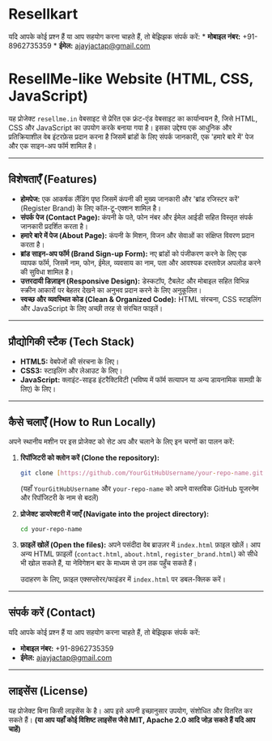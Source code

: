 # Resellkart
यदि आपके कोई प्रश्न हैं या आप सहयोग करना चाहते हैं, तो बेझिझक संपर्क करें:  * **मोबाइल नंबर:** +91-8962735359 * **ईमेल:** ajayjactap@gmail.com
# ResellMe-like Website (HTML, CSS, JavaScript)

यह प्रोजेक्ट `resellme.in` वेबसाइट से प्रेरित एक फ्रंट-एंड वेबसाइट का कार्यान्वयन है, जिसे HTML, CSS और JavaScript का उपयोग करके बनाया गया है। इसका उद्देश्य एक आधुनिक और प्रतिक्रियाशील वेब इंटरफ़ेस प्रदान करना है जिसमें ब्रांडों के लिए संपर्क जानकारी, एक 'हमारे बारे में' पेज और एक साइन-अप फॉर्म शामिल है।

---

## विशेषताएँ (Features)

* **होमपेज:** एक आकर्षक लैंडिंग पृष्ठ जिसमें कंपनी की मुख्य जानकारी और 'ब्रांड रजिस्टर करें' (Register Brand) के लिए कॉल-टू-एक्शन शामिल है।
* **संपर्क पेज (Contact Page):** कंपनी के पते, फोन नंबर और ईमेल आईडी सहित विस्तृत संपर्क जानकारी प्रदर्शित करता है।
* **हमारे बारे में पेज (About Page):** कंपनी के मिशन, विजन और सेवाओं का संक्षिप्त विवरण प्रदान करता है।
* **ब्रांड साइन-अप फॉर्म (Brand Sign-up Form):** नए ब्रांडों को पंजीकरण करने के लिए एक व्यापक फॉर्म, जिसमें नाम, फोन, ईमेल, व्यवसाय का नाम, पता और आवश्यक दस्तावेज़ अपलोड करने की सुविधा शामिल है।
* **उत्तरदायी डिज़ाइन (Responsive Design):** डेस्कटॉप, टैबलेट और मोबाइल सहित विभिन्न स्क्रीन आकारों पर बेहतर देखने का अनुभव प्रदान करने के लिए अनुकूलित।
* **स्वच्छ और व्यवस्थित कोड (Clean & Organized Code):** HTML संरचना, CSS स्टाइलिंग और JavaScript के लिए अच्छी तरह से संरचित फाइलें।

---

## प्रौद्योगिकी स्टैक (Tech Stack)

* **HTML5:** वेबपेजों की संरचना के लिए।
* **CSS3:** स्टाइलिंग और लेआउट के लिए।
* **JavaScript:** क्लाइंट-साइड इंटरैक्टिविटी (भविष्य में फॉर्म सत्यापन या अन्य डायनामिक सामग्री के लिए) के लिए।

---

## कैसे चलाएँ (How to Run Locally)

अपने स्थानीय मशीन पर इस प्रोजेक्ट को सेट अप और चलाने के लिए इन चरणों का पालन करें:

1.  **रिपॉजिटरी को क्लोन करें (Clone the repository):**
    ```bash
    git clone [https://github.com/YourGitHubUsername/your-repo-name.git](https://github.com/YourGitHubUsername/your-repo-name.git)
    ```
    (यहाँ `YourGitHubUsername` और `your-repo-name` को अपने वास्तविक GitHub यूजरनेम और रिपॉजिटरी के नाम से बदलें)

2.  **प्रोजेक्ट डायरेक्टरी में जाएँ (Navigate into the project directory):**
    ```bash
    cd your-repo-name
    ```

3.  **फ़ाइलें खोलें (Open the files):**
    अपने पसंदीदा वेब ब्राउज़र में `index.html` फ़ाइल खोलें। आप अन्य HTML फ़ाइलों (`contact.html`, `about.html`, `register_brand.html`) को सीधे भी खोल सकते हैं, या नेविगेशन बार के माध्यम से उन तक पहुँच सकते हैं।

    उदाहरण के लिए, फ़ाइल एक्सप्लोरर/फाइंडर में `index.html` पर डबल-क्लिक करें।

---

## संपर्क करें (Contact)

यदि आपके कोई प्रश्न हैं या आप सहयोग करना चाहते हैं, तो बेझिझक संपर्क करें:

* **मोबाइल नंबर:** +91-8962735359
* **ईमेल:** ajayjactap@gmail.com

---

## लाइसेंस (License)

यह प्रोजेक्ट बिना किसी लाइसेंस के है। आप इसे अपनी इच्छानुसार उपयोग, संशोधित और वितरित कर सकते हैं।
**(या आप यहाँ कोई विशिष्ट लाइसेंस जैसे MIT, Apache 2.0 आदि जोड़ सकते हैं यदि आप चाहें)**
